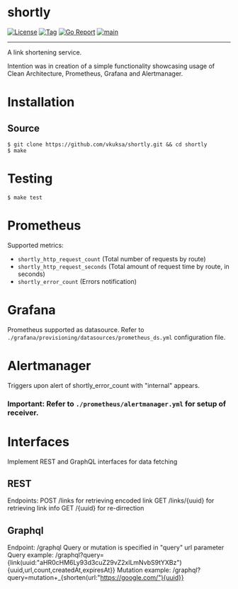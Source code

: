 # shortly
[![License](https://img.shields.io/github/license/vkuksa/shortly)](https://github.com/vkuksa/shortly/blob/main/LICENSE)
[![Tag](https://img.shields.io/github/v/tag/vkuksa/shortly)](https://github.com/vkuksa/shortly/tags)
[![Go Report](https://goreportcard.com/badge/github.com/vkuksa/shortly)](https://goreportcard.com/report/github.com/vkuksa/shortly)
[![main](https://github.com/vkuksa/shortly/actions/workflows/main.yaml/badge.svg)](https://github.com/vkuksa/shortly/actions/workflows/main.yaml)

---

A link shortening service.

Intention was in creation of a simple functionality showcasing usage of Clean Architecture, Prometheus, Grafana and Alertmanager.


# Installation

## Source
```console
$ git clone https://github.com/vkuksa/shortly.git && cd shortly
$ make
```

# Testing
```console
$ make test
```

# Prometheus
Supported metrics:
- `shortly_http_request_count` (Total number of requests by route) 
- `shortly_http_request_seconds` (Total amount of request time by route, in seconds)
- `shortly_error_count` (Errors notification)

# Grafana
Prometheus supported as datasource. Refer to `./grafana/provisioning/datasources/prometheus_ds.yml` configuration file.

# Alertmanager
Triggers upon alert of shortly_error_count with "internal" appears.

### Important: Refer to `./prometheus/alertmanager.yml` for setup of receiver.


# Interfaces
Implement REST and GraphQL interfaces for data fetching

## REST
Endpoints:
    POST /links for retrieving encoded link
	GET /links/{uuid} for retrieving link info
	GET /{uuid} for re-dirrection   

## Graphql
Endpoint: /graphql
Query or mutation is specified in "query" url parameter
Query example: /graphql?query={link(uuid:"aHR0cHM6Ly93d3cuZ29vZ2xlLmNvbS9tYXBz"){uuid,url,count,createdAt,expiresAt}}
Mutation example: /graphql?query=mutation+_{shorten(url:"https://google.com/"){uuid}}
